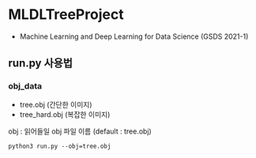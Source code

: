# MLDLTreeProject

- Machine Learning and Deep Learning for Data Science (GSDS 2021-1)

## run.py 사용법

### obj_data

+ tree.obj (간단한 이미지)
+ tree_hard.obj (복잡한 이미지)

obj : 읽어들일 obj 파일 이름 (default : tree.obj)

```
python3 run.py --obj=tree.obj
```


